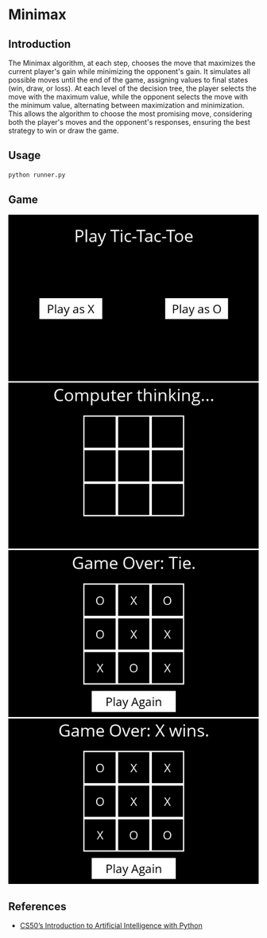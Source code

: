 # Minimax
## Introduction
The Minimax algorithm, at each step, chooses the move that maximizes the current player's gain while minimizing the opponent's gain. It simulates all possible moves until the end of the game, assigning values to final states (win, draw, or loss). At each level of the decision tree, the player selects the move with the maximum value, while the opponent selects the move with the minimum value, alternating between maximization and minimization. This allows the algorithm to choose the most promising move, considering both the player's moves and the opponent's responses, ensuring the best strategy to win or draw the game.

## Usage
```bash
python runner.py
```

## Game
![img](./images/home.png)
![img](./images/thinking.png)
![img](./images/tie.png)
![img](./images/wins.png)

## References
- [CS50’s Introduction to Artificial Intelligence with Python](https://cs50.harvard.edu/ai/2024/)

